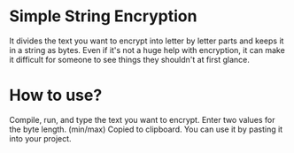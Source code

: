 # Simple String Encryption
It divides the text you want to encrypt into letter by letter parts and keeps it in a string as bytes.
Even if it's not a huge help with encryption, it can make it difficult for someone to see things they shouldn't at first glance.

# How to use?
Compile, run, and type the text you want to encrypt.
Enter two values for the byte length. (min/max)
Copied to clipboard. You can use it by pasting it into your project.
